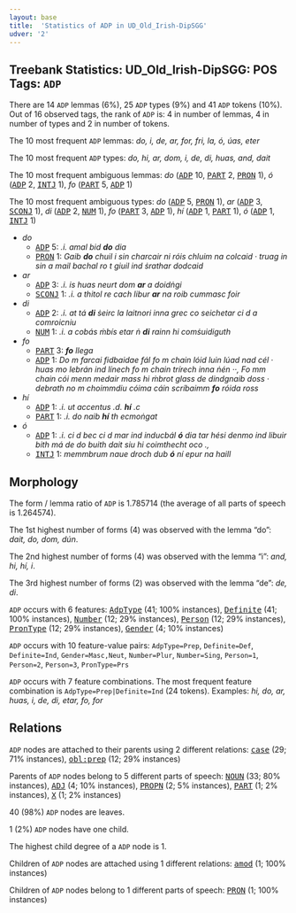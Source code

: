 ```yaml
---
layout: base
title:  'Statistics of ADP in UD_Old_Irish-DipSGG'
udver: '2'
---
```


## Treebank Statistics: UD_Old_Irish-DipSGG: POS Tags: `ADP`

There are 14 `ADP` lemmas (6%), 25 `ADP` types (9%) and 41 `ADP` tokens (10%).
Out of 16 observed tags, the rank of `ADP` is: 4 in number of lemmas, 4 in number of types and 2 in number of tokens.

The 10 most frequent `ADP` lemmas: <em>do, i, de, ar, for, fri, la, ó, úas, eter</em>

The 10 most frequent `ADP` types:  <em>do, hi, ar, dom, i, de, di, huas, and, dait</em>

The 10 most frequent ambiguous lemmas: <em>do</em> (<tt><a href="sga_dipsgg-pos-ADP.html">ADP</a></tt> 10, <tt><a href="sga_dipsgg-pos-PART.html">PART</a></tt> 2, <tt><a href="sga_dipsgg-pos-PRON.html">PRON</a></tt> 1), <em>ó</em> (<tt><a href="sga_dipsgg-pos-ADP.html">ADP</a></tt> 2, <tt><a href="sga_dipsgg-pos-INTJ.html">INTJ</a></tt> 1), <em>fo</em> (<tt><a href="sga_dipsgg-pos-PART.html">PART</a></tt> 5, <tt><a href="sga_dipsgg-pos-ADP.html">ADP</a></tt> 1)

The 10 most frequent ambiguous types:  <em>do</em> (<tt><a href="sga_dipsgg-pos-ADP.html">ADP</a></tt> 5, <tt><a href="sga_dipsgg-pos-PRON.html">PRON</a></tt> 1), <em>ar</em> (<tt><a href="sga_dipsgg-pos-ADP.html">ADP</a></tt> 3, <tt><a href="sga_dipsgg-pos-SCONJ.html">SCONJ</a></tt> 1), <em>di</em> (<tt><a href="sga_dipsgg-pos-ADP.html">ADP</a></tt> 2, <tt><a href="sga_dipsgg-pos-NUM.html">NUM</a></tt> 1), <em>fo</em> (<tt><a href="sga_dipsgg-pos-PART.html">PART</a></tt> 3, <tt><a href="sga_dipsgg-pos-ADP.html">ADP</a></tt> 1), <em>hí</em> (<tt><a href="sga_dipsgg-pos-ADP.html">ADP</a></tt> 1, <tt><a href="sga_dipsgg-pos-PART.html">PART</a></tt> 1), <em>ó</em> (<tt><a href="sga_dipsgg-pos-ADP.html">ADP</a></tt> 1, <tt><a href="sga_dipsgg-pos-INTJ.html">INTJ</a></tt> 1)


* <em>do</em>
  * <tt><a href="sga_dipsgg-pos-ADP.html">ADP</a></tt> 5: <em>.i. amal bid <b>do</b> dia</em>
  * <tt><a href="sga_dipsgg-pos-PRON.html">PRON</a></tt> 1: <em>Gaib <b>do</b> chuil i sin charcair ni róis chluim na colcaid · truag in sin a mail bachal ro t giuil ind ṡrathar dodcaid</em>
* <em>ar</em>
  * <tt><a href="sga_dipsgg-pos-ADP.html">ADP</a></tt> 3: <em>.i. is huas neurt dom <b>ar</b> a doidṅgi</em>
  * <tt><a href="sga_dipsgg-pos-SCONJ.html">SCONJ</a></tt> 1: <em>.i. a thitol re cach libur <b>ar</b> na roib cummasc foir</em>
* <em>di</em>
  * <tt><a href="sga_dipsgg-pos-ADP.html">ADP</a></tt> 2: <em>.i. at tá <b>di</b> ṡeirc la laitnori inna grec co seichetar ci d a comroicniu</em>
  * <tt><a href="sga_dipsgg-pos-NUM.html">NUM</a></tt> 1: <em>.i. a cobás ṁbís etar ṅ <b>di</b> rainn hi comṡuidiguth</em>
* <em>fo</em>
  * <tt><a href="sga_dipsgg-pos-PART.html">PART</a></tt> 3: <em><b>fo</b> llega</em>
  * <tt><a href="sga_dipsgg-pos-ADP.html">ADP</a></tt> 1: <em>Do m farcai fidbaidae fál fo m chain lóid luin lúad nad cél · huas mo lebrán ind línech fo m chain trírech inna ṅén ··, Fo mm chain cói menn medair mass hi ṁbrot glass de dindgnaib doss · debrath no m choimmdiu cóima cáin scríbaimm <b>fo</b> róida ross</em>
* <em>hí</em>
  * <tt><a href="sga_dipsgg-pos-ADP.html">ADP</a></tt> 1: <em>.i. ut accentus .d. <b>hí</b> .c</em>
  * <tt><a href="sga_dipsgg-pos-PART.html">PART</a></tt> 1: <em>.i. do naib <b>hí</b> th ecmoṅgat</em>
* <em>ó</em>
  * <tt><a href="sga_dipsgg-pos-ADP.html">ADP</a></tt> 1: <em>.i. ci d bec ci d mar ind inducbál <b>ó</b> dia tar hési denmo ind libuir bith má de do buith dait siu hi coimthecht oco .,</em>
  * <tt><a href="sga_dipsgg-pos-INTJ.html">INTJ</a></tt> 1: <em>memmbrum naue droch dub <b>ó</b> ní epur na haill</em>

## Morphology

The form / lemma ratio of `ADP` is 1.785714 (the average of all parts of speech is 1.264574).

The 1st highest number of forms (4) was observed with the lemma “do”: <em>dait, do, dom, dún</em>.

The 2nd highest number of forms (4) was observed with the lemma “i”: <em>and, hi, hí, i</em>.

The 3rd highest number of forms (2) was observed with the lemma “de”: <em>de, di</em>.

`ADP` occurs with 6 features: <tt><a href="sga_dipsgg-feat-AdpType.html">AdpType</a></tt> (41; 100% instances), <tt><a href="sga_dipsgg-feat-Definite.html">Definite</a></tt> (41; 100% instances), <tt><a href="sga_dipsgg-feat-Number.html">Number</a></tt> (12; 29% instances), <tt><a href="sga_dipsgg-feat-Person.html">Person</a></tt> (12; 29% instances), <tt><a href="sga_dipsgg-feat-PronType.html">PronType</a></tt> (12; 29% instances), <tt><a href="sga_dipsgg-feat-Gender.html">Gender</a></tt> (4; 10% instances)

`ADP` occurs with 10 feature-value pairs: `AdpType=Prep`, `Definite=Def`, `Definite=Ind`, `Gender=Masc,Neut`, `Number=Plur`, `Number=Sing`, `Person=1`, `Person=2`, `Person=3`, `PronType=Prs`

`ADP` occurs with 7 feature combinations.
The most frequent feature combination is `AdpType=Prep|Definite=Ind` (24 tokens).
Examples: <em>hi, do, ar, huas, i, de, di, etar, fo, for</em>


## Relations

`ADP` nodes are attached to their parents using 2 different relations: <tt><a href="sga_dipsgg-dep-case.html">case</a></tt> (29; 71% instances), <tt><a href="sga_dipsgg-dep-obl-prep.html">obl:prep</a></tt> (12; 29% instances)

Parents of `ADP` nodes belong to 5 different parts of speech: <tt><a href="sga_dipsgg-pos-NOUN.html">NOUN</a></tt> (33; 80% instances), <tt><a href="sga_dipsgg-pos-ADJ.html">ADJ</a></tt> (4; 10% instances), <tt><a href="sga_dipsgg-pos-PROPN.html">PROPN</a></tt> (2; 5% instances), <tt><a href="sga_dipsgg-pos-PART.html">PART</a></tt> (1; 2% instances), <tt><a href="sga_dipsgg-pos-X.html">X</a></tt> (1; 2% instances)

40 (98%) `ADP` nodes are leaves.

1 (2%) `ADP` nodes have one child.

The highest child degree of a `ADP` node is 1.

Children of `ADP` nodes are attached using 1 different relations: <tt><a href="sga_dipsgg-dep-amod.html">amod</a></tt> (1; 100% instances)

Children of `ADP` nodes belong to 1 different parts of speech: <tt><a href="sga_dipsgg-pos-PRON.html">PRON</a></tt> (1; 100% instances)

